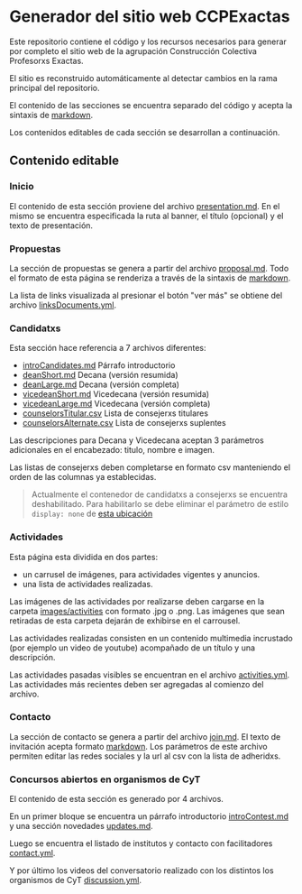 # Generador del sitio web CCPExactas 

Este repositorio contiene el código y los recursos
necesarios para generar por completo el sitio web de la 
agrupación Construcción Colectiva Profesorxs Exactas.

El sitio es reconstruido automáticamente al detectar
cambios en la rama principal del repositorio.

El contenido de las secciones se encuentra separado del
código y acepta la sintaxis de [markdown].

Los contenidos editables de cada sección se desarrollan
a continuación.

## Contenido editable

### Inicio

El contenido de esta sección proviene del archivo
[presentation.md]. En el mismo se encuentra especificada
la ruta al banner, el título (opcional) y el texto de
presentación.

### Propuestas

La sección de propuestas se genera a partir del archivo
[proposal.md]. Todo el formato de esta página se
renderiza a través de la sintaxis de [markdown].

La lista de links visualizada al presionar el botón "ver
más" se obtiene del archivo [linksDocuments.yml].

### Candidatxs

Esta sección hace referencia a 7 archivos diferentes:
- [introCandidates.md] Párrafo introductorio
- [deanShort.md] Decana (versión resumida)
- [deanLarge.md] Decana (versión completa)
- [vicedeanShort.md] Vicedecana (versión resumida)
- [vicedeanLarge.md] Vicedecana (versión completa)
- [counselorsTitular.csv] Lista de consejerxs titulares
- [counselorsAlternate.csv] Lista de consejerxs suplentes 

Las descripciones para Decana y Vicedecana aceptan 3 parámetros 
adicionales en el encabezado: titulo, nombre e imagen.

Las listas de consejerxs deben completarse en formato
csv manteniendo el orden de las columnas ya establecidas.

> Actualmente el contenedor de candidatxs a consejerxs se
> encuentra deshabilitado. Para habilitarlo se debe eliminar el
> parámetro de estilo `display: none` de [esta ubicación]

### Actividades

Esta página esta dividida en dos partes: 
- un carrusel de imágenes, para actividades vigentes y 
anuncios. 
- una lista de actividades realizadas. 

Las imágenes de las actividades por realizarse deben cargarse 
en la carpeta [images/activities] con formato .jpg o .png. 
Las imágenes que sean retiradas de esta carpeta dejarán de 
exhibirse en el carrousel.

Las actividades realizadas consisten en un contenido
multimedia incrustado (por ejemplo un video de youtube) 
acompañado de un título y una descripción.

Las actividades pasadas visibles se encuentran en el archivo
[activities.yml]. Las actividades más recientes deben ser
agregadas al comienzo del archivo.

### Contacto

La sección de contacto se genera a partir del archivo
[join.md]. El texto de invitación acepta formato [markdown].
Los parámetros de este archivo permiten editar las redes 
sociales y la url al csv con la lista de adheridxs.

### Concursos abiertos en organismos de CyT

El contenido de esta sección es generado por 4 archivos.

En un primer bloque se encuentra un párrafo introductorio [introContest.md] 
y una sección novedades [updates.md]. 

Luego se encuentra el listado de institutos y contacto con facilitadores
[contact.yml].

Y por último los videos del conversatorio realizado con los distintos los 
organismos de CyT [discussion.yml]. 

[markdown]: https://marked.js.org/demo/
[presentation.md]: ./content/texts/presentation.md
[proposal.md]: ./content/texts/proposal.md
[linksDocuments.yml]: ./content/texts/linksDocuments.yml
[introCandidates.md]: ./content/texts/introCandidates.md
[deanShort.md]: ./content/texts/deanShort.md
[deanLarge.md]: ./content/texts/deanLarge.md
[vicedeanShort.md]: ./content/texts/vicedeanShort.md
[vicedeanLarge.md]: ./content/texts/vicedeanLarge.md
[counselorsTitular.csv]: ./content/csvs/counselorsTitular.csv
[counselorsAlternate.csv]: ./content/csvs/counselorsAlternate.csv
[images/activities]: ./build/static/img/activities
[texts/activities]: ./content/texts/activities
[join.md]: ./content/texts/join.md
[activities.yml]: ./content/texts/activities.yml
[esta ubicación]: https://github.com/ccpexactas/website/blob/1e52e5dc7cc1b74fb51e020020b6b8b97d8200b4/src/candidates.js#L117
[introContest.md]: ./content/texts/introContest.md
[updates.md]: ./content/texts/updates.md
[contact.yml]: ./content/texts/contacts.yml
[discussion.yml]: ./content/texts/discussion.yml

